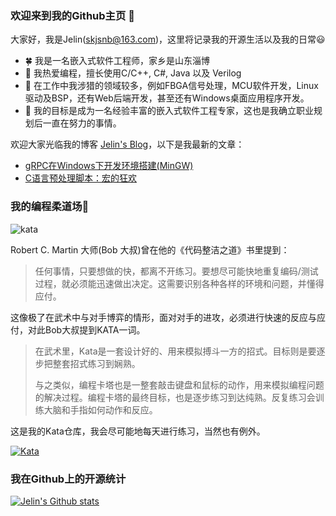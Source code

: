 ### 欢迎来到我的Github主页 👋

大家好，我是Jelin(skjsnb@163.com)，这里将记录我的开源生活以及我的日常😃

- 🍀 我是一名嵌入式软件工程师，家乡是山东淄博
- 📖 我热爱编程，擅长使用C/C++, C#, Java 以及 Verilog
- 🌴 在工作中我涉猎的领域较多，例如FBGA信号处理，MCU软件开发，Linux驱动及BSP，还有Web后端开发，甚至还有Windows桌面应用程序开发。
- 🔫 我的目标是成为一名经验丰富的嵌入式软件工程专家，这也是我确立职业规划后一直在努力的事情。

欢迎大家光临我的博客 [Jelin's Blog](https://blog.skjsnb.com/)，以下是我最新的文章：

- [gRPC在Windows下开发环境搭建(MinGW)](https://blog.skjsnb.com/post2/)
- [C语言预处理脚本：宏的狂欢 ](https://blog.skjsnb.com/post1/)



### 我的编程柔道场🤜

![kata](https://www.codewars.com/users/skjsnb/badges/micro)

Robert C. Martin 大师(Bob 大叔)曾在他的《代码整洁之道》书里提到：

> 任何事情，只要想做的快，都离不开练习。要想尽可能快地重复编码/测试过程，就必须能迅速做出决定。这需要识别各种各样的环境和问题，并懂得应付。

这像极了在武术中与对手博弈的情形，面对对手的进攻，必须进行快速的反应与应付，对此Bob大叔提到KATA一词。

> 在武术里，Kata是一套设计好的、用来模拟搏斗一方的招式。目标则是要逐步把整套招式练习到娴熟。
>
> 与之类似，编程卡塔也是一整套敲击键盘和鼠标的动作，用来模拟编程问题的解决过程。编程卡塔的最终目标，也是逐步练习到达纯熟。反复练习会训练大脑和手指如何动作和反应。

这是我的Kata仓库，我会尽可能地每天进行练习，当然也有例外。

[![Kata](https://github-readme-stats.vercel.app/api/pin/?username=skjsnb&repo=kata)](https://github.com/skjsnb/kata)





### 我在Github上的开源统计

[![Jelin's Github stats](https://github-readme-stats.vercel.app/api?username=skjsnb&show_icons=true)](https://github.com/skjsnb)

